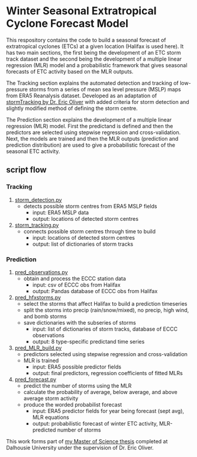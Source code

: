 # Winter Seasonal Extratropical Cyclone Forecast Model
This respository contains the code to build a seasonal forecast of extratropical cyclones (ETCs) at a given location (Halifax is used here). It has two main sections, the first being the development of an ETC storm track dataset and the second being the development of a multiple linear regression (MLR) model and a probabilistic framework that gives seasonal forecasts of ETC activity based on the MLR outputs.   

The Tracking section explains the automated detection and tracking of low-pressure storms from a series of mean sea level pressure (MSLP) maps from ERA5 Reanalysis dataset. Developed as an adaptation of [stormTracking by Dr. Eric Oliver](https://github.com/ecjoliver/stormTracking) with added criteria for storm detection and slightly modified method of defining the storm centre.

The Prediction section explains the development of a multiple linear regression (MLR) model. First the predictand is defined and then the predictors are selected using stepwise regression and cross-validation. Next, the models are trained and then the MLR outputs (prediction and prediction distribution) are used to give a probabilistic forecast of the seasonal ETC activity.

## script flow 

### Tracking
1. [storm_detection.py](https://github.com/bekahcav/WinterETCSeasonalModel/blob/main/storm_detection.py)
    - detects possible storm centres from ERA5 MSLP fields
        - input: ERA5 MSLP data
        - output: locations of detected storm centres
2. [storm_tracking.py](https://github.com/bekahcav/WinterETCSeasonalModel/blob/main/storm_tracking.py)
    - connects possible storm centres through time to build 
        - input: locations of detected storm centres
        - output: list of dictionaries of storm tracks


### Prediction
1. [pred_observations.py](https://github.com/bekahcav/WinterETCSeasonalModel/blob/main/pred_observations.py)
    - obtain and process the ECCC station data
        - input: csv of ECCC obs from Halifax 
        - output: Pandas database of ECCC obs from Halifax
2. [pred_hfxstorms.py](https://github.com/bekahcav/WinterETCSeasonalModel/blob/main/pred_hfxstorms.py)
    - select the storms that affect Halifax to build a prediction timeseries
    - split the storms into precip (rain/snow/mixed), no precip, high wind, and bomb storms
    - save dictionaries with the subseries of storms
        - input: list of dictionaries of storm tracks, database of ECCC observations
        - output: 8 type-specific predictand time series
3. [pred_MLR_build.py](https://github.com/bekahcav/WinterETCSeasonalModel/blob/main/pred_MLR_build.py)
    - predictors selected using stepwise regression and cross-validation
    - MLR is trained 
        - input: ERA5 possible predictor fields 
        - output: final predictors, regression coefficients of fitted MLRs
4. [pred_forecast.py](https://github.com/bekahcav/WinterETCSeasonalModel/blob/main/pred_forecast.py)
    - predict the number of storms using the MLR
    - calculate the probability of average, below average, and above average storm activity 
    - produce the worded probabilist forecast
        - input: ERA5 predictor fields for year being forecast (sept avg), MLR equations
        - output: probabilistic forecast of winter ETC activity, MLR-predicted number of storms 
        
        

This work forms part of [my Master of Science thesis](https://dalspace.library.dal.ca/handle/10222/81485) completed at Dalhousie University under the supervision of Dr. Eric Oliver.

